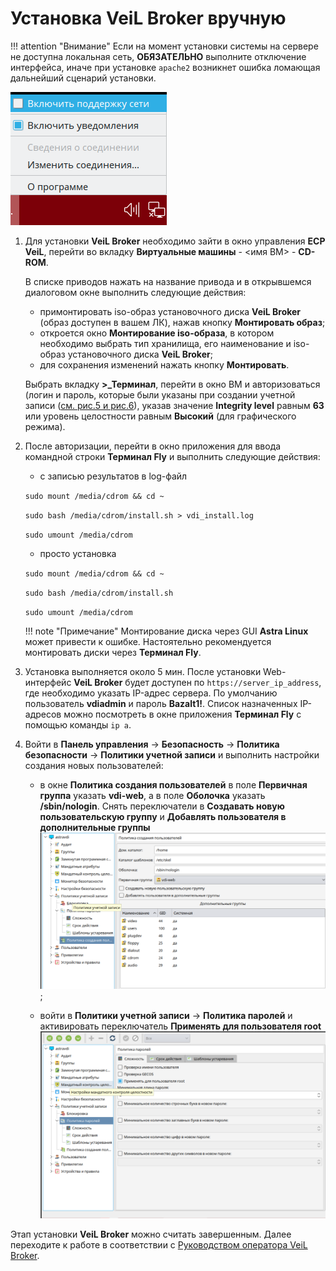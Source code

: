 # Установка VeiL Broker вручную  

!!! attention "Внимание"
    Если на момент установки системы на сервере не доступна локальная сеть, **ОБЯЗАТЕЛЬНО** выполните отключение 
    интерфейса, иначе при установке `apache2` возникнет ошибка ломающая дальнейший сценарий установки.
    
![image](../../../_assets/vdi/how_to/installation/network_disabled.png)

1. Для установки **VeiL Broker** необходимо зайти в окно управления **ECP VeiL**, перейти во вкладку 
   **Виртуальные машины** - <имя ВМ> - **CD-ROM**.
 
    В списке приводов нажать на название привода и в открывшемся диалоговом окне выполнить следующие действия:

    - примонтировать iso-образ установочного диска **VeiL Broker** (образ доступен в вашем ЛК), нажав кнопку 
      **Монтировать образ**;
    - откроется окно **Монтирование iso-образа**, в котором необходимо выбрать тип хранилища, 
      его наименование и iso-образ установочного диска **VeiL Broker**;
    - для сохранения изменений нажать кнопку **Монтировать**.

    Выбрать вкладку **>_Терминал**, перейти в окно ВМ и авторизоваться (логин и пароль, которые были 
    указаны при создании учетной записи ([см. рис.5 и рис.6](../../engineer_guide/application1-7.md)), указав значение **Integrity level** 
    равным **63** или уровень целостности равным **Высокий** (для графического режима).

1. После авторизации, перейти в окно приложения для ввода командной строки **Терминал Fly** 
   и выполнить следующие действия:
   
    - с записью результатов в log-файл

    `sudo mount /media/cdrom && cd ~`
     
    `sudo bash /media/cdrom/install.sh > vdi_install.log`
        
    `sudo umount /media/cdrom`  
           
     - просто установка
    
    `sudo mount /media/cdrom && cd ~`
     
    `sudo bash /media/cdrom/install.sh`
     
    `sudo umount /media/cdrom`  
       
    !!! note "Примечание"
        Монтирование диска через GUI **Astra Linux** может привести к ошибке. Настоятельно рекомендуется монтировать 
        диски через **Терминал Fly**.
   
1. Установка выполняется около 5 мин. После установки Web-интерфейс **VeiL Broker** будет доступен по 
   `https://server_ip_address`, где необходимо указать IP-адрес сервера. По умолчанию пользователь **vdiadmin** и пароль **Bazalt1!**. 
   Список назначенных IP-адресов можно посмотреть в окне приложения **Терминал Fly** с помощью команды `ip a`.

1. Войти в **Панель управления** → **Безопасность** → **Политика безопасности** → **Политики учетной записи** и 
   выполнить настройки создания новых пользователей:
   
    - в окне **Политика создания пользователей** в поле **Первичная группа** указать **vdi-web**, а в поле **Оболочка** 
     указать **/sbin/nologin**. Снять переключатели в **Создавать новую пользовательскую группу** и 
     **Добавлять пользователя в дополнительные группы**
     ![image](../../../_assets/vdi/how_to/new_user_scenario.PNG);
     
    - войти в **Политики учетной записи** → **Политика паролей** и активировать переключатель 
     **Применять для пользователя root**
     ![image](../../../_assets/vdi/how_to/password_policy.PNG)
      
Этап установки **VeiL Broker** можно считать завершенным. Далее переходите к работе в соответствии с 
[Руководством оператора VeiL Broker](../../operator_guide/prepare.md).

